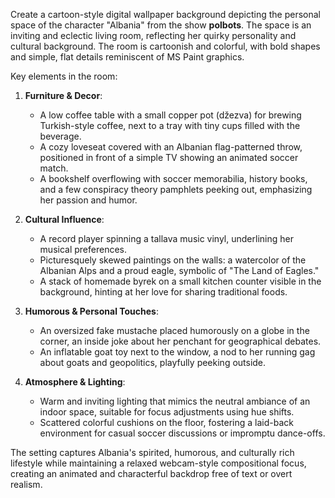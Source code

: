 Create a cartoon-style digital wallpaper background depicting the personal space of the character "Albania" from the show **polbots**. The space is an inviting and eclectic living room, reflecting her quirky personality and cultural background. The room is cartoonish and colorful, with bold shapes and simple, flat details reminiscent of MS Paint graphics.

Key elements in the room:

1. **Furniture & Decor**:
   - A low coffee table with a small copper pot (džezva) for brewing Turkish-style coffee, next to a tray with tiny cups filled with the beverage.
   - A cozy loveseat covered with an Albanian flag-patterned throw, positioned in front of a simple TV showing an animated soccer match.
   - A bookshelf overflowing with soccer memorabilia, history books, and a few conspiracy theory pamphlets peeking out, emphasizing her passion and humor.

2. **Cultural Influence**:
   - A record player spinning a tallava music vinyl, underlining her musical preferences.
   - Picturesquely skewed paintings on the walls: a watercolor of the Albanian Alps and a proud eagle, symbolic of "The Land of Eagles."
   - A stack of homemade byrek on a small kitchen counter visible in the background, hinting at her love for sharing traditional foods.

3. **Humorous & Personal Touches**:
   - An oversized fake mustache placed humorously on a globe in the corner, an inside joke about her penchant for geographical debates.
   - An inflatable goat toy next to the window, a nod to her running gag about goats and geopolitics, playfully peeking outside.

4. **Atmosphere & Lighting**:
   - Warm and inviting lighting that mimics the neutral ambiance of an indoor space, suitable for focus adjustments using hue shifts.
   - Scattered colorful cushions on the floor, fostering a laid-back environment for casual soccer discussions or impromptu dance-offs.

The setting captures Albania's spirited, humorous, and culturally rich lifestyle while maintaining a relaxed webcam-style compositional focus, creating an animated and characterful backdrop free of text or overt realism.